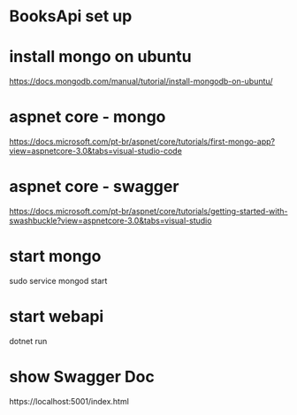 # BooksApi set up

# install mongo on ubuntu
https://docs.mongodb.com/manual/tutorial/install-mongodb-on-ubuntu/

# aspnet core - mongo
https://docs.microsoft.com/pt-br/aspnet/core/tutorials/first-mongo-app?view=aspnetcore-3.0&tabs=visual-studio-code

# aspnet core - swagger
https://docs.microsoft.com/pt-br/aspnet/core/tutorials/getting-started-with-swashbuckle?view=aspnetcore-3.0&tabs=visual-studio


# start mongo
sudo service mongod start

# start webapi
dotnet run

# show Swagger Doc
https://localhost:5001/index.html